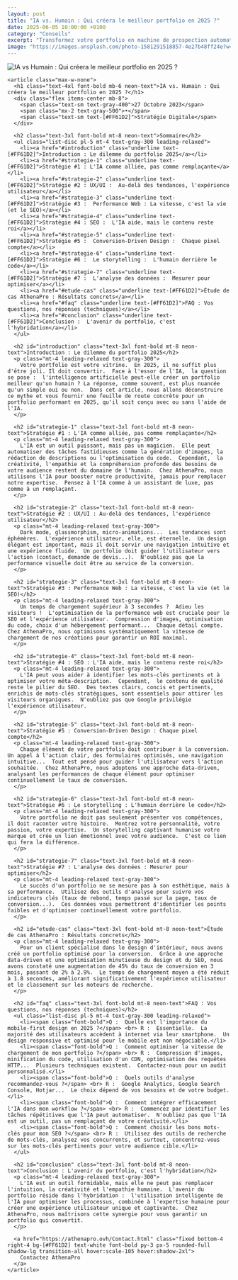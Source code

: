 ```yaml
---
layout: post
title: "IA vs. Humain : Qui créera le meilleur portfolio en 2025 ?"
date: 2025-06-05 10:00:00 +0100
category: "Conseils"
excerpt: "Transformez votre portfolio en machine de prospection automatique qui travaille 24h/24 pour vous. Anticipez les tendances design 2025 et prenez 6 mois d'avance sur vos concurrents avec AthenaPro."
image: "https://images.unsplash.com/photo-1581291518857-4e27b48ff24e?w=800&h=400&fit=crop&auto=format https://images.unsplash.com/photo-1519389950473-47ba0277781c?w=800&h=400&fit=crop&auto=format https://images.unsplash.com/photo-1542744094-3a31f272c490?w=800&h=400&fit=crop&auto=format"
---
```


<main class="pt-24 pb-16 bg-[#0A0118] text-white font-serif">
  <div class="container mx-auto px-4 max-w-4xl">
    <div class="mb-10 rounded-xl overflow-hidden shadow-lg">
      <img src="placeholder.jpg" alt="IA vs Humain : Qui créera le meilleur portfolio en 2025 ?" loading="lazy" class="w-full h-72 object-cover object-center transition-transform duration-500 hover:scale-105"/>
    </div>

    <article class="max-w-none">
      <h1 class="text-4xl font-bold mb-6 neon-text">IA vs. Humain : Qui créera le meilleur portfolio en 2025 ?</h1>
      <div class="flex items-center mb-8">
        <span class="text-sm text-gray-400">27 Octobre 2023</span>
        <span class="mx-2 text-gray-500">•</span>
        <span class="text-sm text-[#FF61D2]">Stratégie Digitale</span>
      </div>

      <h2 class="text-3xl font-bold mt-8 neon-text">Sommaire</h2>
      <ul class="list-disc pl-5 mt-4 text-gray-300 leading-relaxed">
        <li><a href="#introduction" class="underline text-[#FF61D2]">Introduction : Le dilemme du portfolio 2025</a></li>
        <li><a href="#strategie-1" class="underline text-[#FF61D2]">Stratégie #1 : L'IA comme alliée, pas comme remplaçante</a></li>
        <li><a href="#strategie-2" class="underline text-[#FF61D2]">Stratégie #2 : UX/UI :  Au-delà des tendances, l'expérience utilisateur</a></li>
        <li><a href="#strategie-3" class="underline text-[#FF61D2]">Stratégie #3 :  Performance Web : La vitesse, c'est la vie (et le SEO)</a></li>
        <li><a href="#strategie-4" class="underline text-[#FF61D2]">Stratégie #4 : SEO :  L'IA aide, mais le contenu reste roi</a></li>
        <li><a href="#strategie-5" class="underline text-[#FF61D2]">Stratégie #5 :  Conversion-Driven Design :  Chaque pixel compte</a></li>
        <li><a href="#strategie-6" class="underline text-[#FF61D2]">Stratégie #6 :  Le storytelling :  L'humain derrière le code</a></li>
        <li><a href="#strategie-7" class="underline text-[#FF61D2]">Stratégie #7 :  L'analyse des données :  Mesurer pour optimiser</a></li>
        <li><a href="#etude-cas" class="underline text-[#FF61D2]">Étude de cas AthenaPro : Résultats concrets</a></li>
        <li><a href="#faq" class="underline text-[#FF61D2]">FAQ : Vos questions, nos réponses (techniques)</a></li>
        <li><a href="#conclusion" class="underline text-[#FF61D2]">Conclusion :  L'avenir du portfolio, c'est l'hybridation</a></li>
      </ul>

      <h2 id="introduction" class="text-3xl font-bold mt-8 neon-text">Introduction : Le dilemme du portfolio 2025</h2>
      <p class="mt-4 leading-relaxed text-gray-300">
        Votre portfolio est votre vitrine.  En 2025, il ne suffit plus d'être joli. Il doit convertir.  Face à l'essor de l'IA,  la question se pose :  l'intelligence artificielle peut-elle créer un portfolio meilleur qu'un humain ? La réponse, comme souvent, est plus nuancée qu'un simple oui ou non.  Dans cet article, nous allons déconstruire ce mythe et vous fournir une feuille de route concrète pour un portfolio performant en 2025, qu'il soit conçu avec ou sans l'aide de l'IA.
      </p>

      <h2 id="strategie-1" class="text-3xl font-bold mt-8 neon-text">Stratégie #1 : L'IA comme alliée, pas comme remplaçante</h2>
      <p class="mt-4 leading-relaxed text-gray-300">
        L'IA est un outil puissant, mais pas un magicien.  Elle peut automatiser des tâches fastidieuses comme la génération d'images, la rédaction de descriptions ou l'optimisation du code.  Cependant,  la créativité, l'empathie et la compréhension profonde des besoins de votre audience restent du domaine de l'humain.  Chez AthenaPro, nous utilisons l'IA pour booster notre productivité, jamais pour remplacer notre expertise.  Pensez à l'IA comme à un assistant de luxe, pas comme à un remplaçant.
      </p>

      <h2 id="strategie-2" class="text-3xl font-bold mt-8 neon-text">Stratégie #2 : UX/UI : Au-delà des tendances, l'expérience utilisateur</h2>
      <p class="mt-4 leading-relaxed text-gray-300">
        Dark mode, glassmorphism, micro-animations...  Les tendances sont éphémères.  L'expérience utilisateur, elle, est éternelle.  Un design élégant est important, mais il doit servir une navigation intuitive et une expérience fluide.  Un portfolio doit guider l'utilisateur vers l'action (contact, demande de devis...).  N'oubliez pas que la performance visuelle doit être au service de la conversion.
      </p>

      <h2 id="strategie-3" class="text-3xl font-bold mt-8 neon-text">Stratégie #3 : Performance Web : La vitesse, c'est la vie (et le SEO)</h2>
      <p class="mt-4 leading-relaxed text-gray-300">
        Un temps de chargement supérieur à 3 secondes ?  Adieu les visiteurs !  L'optimisation de la performance web est cruciale pour le SEO et l'expérience utilisateur.  Compression d'images, optimisation du code, choix d'un hébergement performant...  Chaque détail compte.  Chez AthenaPro, nous optimisons systématiquement la vitesse de chargement de nos créations pour garantir un ROI maximal.
      </p>

      <h2 id="strategie-4" class="text-3xl font-bold mt-8 neon-text">Stratégie #4 : SEO : L'IA aide, mais le contenu reste roi</h2>
      <p class="mt-4 leading-relaxed text-gray-300">
        L'IA peut vous aider à identifier les mots-clés pertinents et à optimiser votre méta-description.  Cependant,  le contenu de qualité reste le pilier du SEO.  Des textes clairs, concis et pertinents, enrichis de mots-clés stratégiques, sont essentiels pour attirer les visiteurs organiques.  N'oubliez pas que Google privilégie l'expérience utilisateur.
      </p>

      <h2 id="strategie-5" class="text-3xl font-bold mt-8 neon-text">Stratégie #5 : Conversion-Driven Design : Chaque pixel compte</h2>
      <p class="mt-4 leading-relaxed text-gray-300">
        Chaque élément de votre portfolio doit contribuer à la conversion.  Un appel à l'action clair, des formulaires optimisés, une navigation intuitive...  Tout est pensé pour guider l'utilisateur vers l'action souhaitée.  Chez AthenaPro, nous adoptons une approche data-driven, analysant les performances de chaque élément pour optimiser continuellement le taux de conversion.
      </p>

      <h2 id="strategie-6" class="text-3xl font-bold mt-8 neon-text">Stratégie #6 : Le storytelling : L'humain derrière le code</h2>
      <p class="mt-4 leading-relaxed text-gray-300">
        Votre portfolio ne doit pas seulement présenter vos compétences, il doit raconter votre histoire.  Montrez votre personnalité, votre passion, votre expertise.  Un storytelling captivant humanise votre marque et crée un lien émotionnel avec votre audience.  C'est ce lien qui fera la différence.
      </p>

      <h2 id="strategie-7" class="text-3xl font-bold mt-8 neon-text">Stratégie #7 : L'analyse des données : Mesurer pour optimiser</h2>
      <p class="mt-4 leading-relaxed text-gray-300">
        Le succès d'un portfolio ne se mesure pas à son esthétique, mais à sa performance.  Utilisez des outils d'analyse pour suivre vos indicateurs clés (taux de rebond, temps passé sur la page, taux de conversion...).  Ces données vous permettront d'identifier les points faibles et d'optimiser continuellement votre portfolio.
      </p>

      <h2 id="etude-cas" class="text-3xl font-bold mt-8 neon-text">Étude de cas AthenaPro : Résultats concrets</h2>
      <p class="mt-4 leading-relaxed text-gray-300">
        Pour un client spécialisé dans le design d'intérieur, nous avons créé un portfolio optimisé pour la conversion.  Grâce à une approche data-driven et une optimisation minutieuse du design et du SEO, nous avons constaté une augmentation de 45% du taux de conversion en 3 mois, passant de 2% à 2.9%.  Le temps de chargement moyen a été réduit à 1.8 secondes, améliorant significativement l'expérience utilisateur et le classement sur les moteurs de recherche.
      </p>

      <h2 id="faq" class="text-3xl font-bold mt-8 neon-text">FAQ : Vos questions, nos réponses (techniques)</h2>
      <ul class="list-disc pl-5 mt-4 text-gray-300 leading-relaxed">
        <li><span class="font-bold">Q :  Quelle est l'importance du mobile-first design en 2025 ?</span> <br> R :  Essentielle.  La majorité des utilisateurs accèdent à internet via leur smartphone.  Un design responsive et optimisé pour le mobile est non négociable.</li>
        <li><span class="font-bold">Q :  Comment optimiser la vitesse de chargement de mon portfolio ?</span> <br> R :  Compression d'images, minification du code, utilisation d'un CDN, optimisation des requêtes HTTP...  Plusieurs techniques existent.  Contactez-nous pour un audit personnalisé.</li>
        <li><span class="font-bold">Q :  Quels outils d'analyse recommandez-vous ?</span> <br> R :  Google Analytics, Google Search Console, Hotjar...  Le choix dépend de vos besoins et de votre budget.</li>
        <li><span class="font-bold">Q :  Comment intégrer efficacement l'IA dans mon workflow ?</span> <br> R :  Commencez par identifier les tâches répétitives que l'IA peut automatiser.  N'oubliez pas que l'IA est un outil, pas un remplaçant de votre créativité.</li>
        <li><span class="font-bold">Q :  Comment choisir les bons mots-clés pour mon SEO ?</span> <br> R :  Utilisez des outils de recherche de mots-clés, analysez vos concurrents, et surtout, concentrez-vous sur les mots-clés pertinents pour votre audience cible.</li>
      </ul>

      <h2 id="conclusion" class="text-3xl font-bold mt-8 neon-text">Conclusion : L'avenir du portfolio, c'est l'hybridation</h2>
      <p class="mt-4 leading-relaxed text-gray-300">
        L'IA est un outil formidable, mais elle ne peut pas remplacer l'intuition, la créativité et l'empathie humaine.  L'avenir du portfolio réside dans l'hybridation :  l'utilisation intelligente de l'IA pour optimiser les processus, combinée à l'expertise humaine pour créer une expérience utilisateur unique et captivante.  Chez AthenaPro, nous maîtrisons cette synergie pour vous garantir un portfolio qui convertit.
      </p>

      <a href="https://athenapro.ovh/Contact.html" class="fixed bottom-4 right-4 bg-[#FF61D2] text-white font-bold py-3 px-5 rounded-full shadow-lg transition-all hover:scale-105 hover:shadow-2xl">
        Contactez AthenaPro
      </a>
    </article>
  </div>
</main>